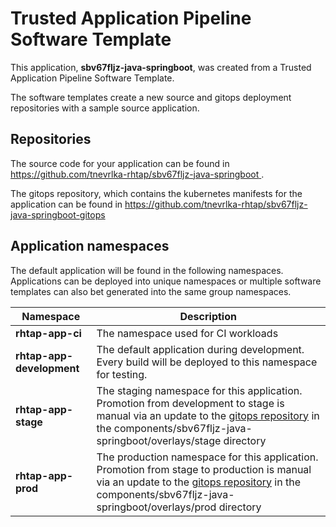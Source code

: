 # Trusted Application Pipeline Software Template

This application, **sbv67fljz-java-springboot**, was created from a Trusted Application Pipeline Software Template.

The software templates create a new source and gitops deployment repositories with a sample source application. 

## Repositories

The source code for your application can be found in [https://github.com/tnevrlka-rhtap/sbv67fljz-java-springboot ](https://github.com/tnevrlka-rhtap/sbv67fljz-java-springboot ).
 
The gitops repository, which contains the kubernetes manifests for the application can be found in 
[https://github.com/tnevrlka-rhtap/sbv67fljz-java-springboot-gitops ](https://github.com/tnevrlka-rhtap/sbv67fljz-java-springboot-gitops ) 

## Application namespaces 

The default application will be found in the following namespaces. Applications can be deployed into unique namespaces or multiple software templates can also bet generated into the same group namespaces.  

|  Namespace   |  Description   |  
| -------- | -------- |
| **rhtap-app-ci** | The namespace used for CI workloads |
| **rhtap-app-development** | The default application during development. Every build will be deployed to this namespace for testing. |
| **rhtap-app-stage** | The staging namespace for this application. Promotion from development to stage is manual via an update to the [gitops repository](https://github.com/tnevrlka-rhtap/sbv67fljz-java-springboot-gitops ) in the components/sbv67fljz-java-springboot/overlays/stage directory |
| **rhtap-app-prod** | The production namespace for this application. Promotion from stage to production is manual via an update to the [gitops repository](https://github.com/tnevrlka-rhtap/sbv67fljz-java-springboot-gitops ) in the components/sbv67fljz-java-springboot/overlays/prod directory |
